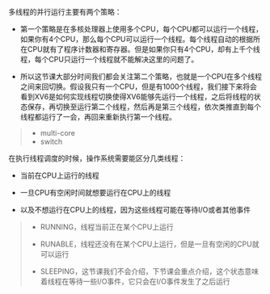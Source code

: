 

多线程的并行运行主要有两个策略：

- 第一个策略是在多核处理器上使用多个CPU，每个CPU都可以运行一个线程，如果你有4个CPU，那么每个CPU可以运行一个线程。每个线程自动的根据所在CPU就有了程序计数器和寄存器。但是如果你只有4个CPU，却有上千个线程，每个CPU只运行一个线程就不能解决这里的问题了。
    
- 所以这节课大部分时间我们都会关注第二个策略，也就是一个CPU在多个线程之间来回切换。假设我只有一个CPU，但是有1000个线程，我们接下来将会看到XV6是如何实现线程切换使得XV6能够先运行一个线程，之后将线程的状态保存，再切换至运行第二个线程，然后再是第三个线程，依次类推直到每个线程都运行了一会，再回来重新执行第一个线程。

> - multi-core 
> - switch



在执行线程调度的时候，操作系统需要能区分几类线程：

- 当前在CPU上运行的线程
    
- 一旦CPU有空闲时间就想要运行在CPU上的线程
    
- 以及不想运行在CPU上的线程，因为这些线程可能在等待I/O或者其他事件

>- RUNNING，线程当前正在某个CPU上运行
>    
>- RUNABLE，线程还没有在某个CPU上运行，但是一旦有空闲的CPU就可以运行
>    
>- SLEEPING，这节课我们不会介绍，下节课会重点介绍，这个状态意味着线程在等待一些I/O事件，它只会在I/O事件发生了之后运行


